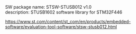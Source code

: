 SW package name: STSW-STUSB012 v1.0 <br />
description: STUSB1602 software library for STM32F446 <br />

https://www.st.com/content/st_com/en/products/embedded-software/evaluation-tool-software/stsw-stusb012.html
<br />
